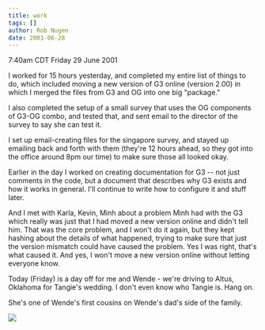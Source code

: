```yaml
---
title: work
tags: []
author: Rob Nugen
date: 2001-06-28
---
```


<title></title>
<p class=date>7:40am CDT Friday 29 June 2001</p>

<p>I worked for 15 hours yesterday, and completed my entire list of
things to do, which included moving a new version of G3 online
(version 2.00) in which I merged the files from G3 and OG into one big
"package."</p>

<p>I also completed the setup of a small survey that uses the OG
components of G3-OG combo, and tested that, and sent email to the
director of the survey to say she can test it.</p>

<p>I set up email-creating files for the singapore survey, and stayed
up emailing back and forth with them (they're 12 hours ahead, so they
got into the office around 8pm our time) to make sure those all looked
okay.<p>

<p>Earlier in the day I worked on creating documentation for G3 -- not
just comments in the code, but a document that describes why G3 exists
and how it works in general.  I'll continue to write how to configure
it and stuff later.</p>

<p>And I met with Karla, Kevin, Minh about a problem Minh had with the
G3 which really was just that I had moved a new version online and
didn't tell him.  That was the core problem, and I won't do it again,
but they kept hashing about the details of what happened, trying to
make sure that just the version mismatch could have caused the
problem.  Yes I was right, that's what caused it.  And yes, I won't
move a new version online without letting everyone know.</p>

<p>Today (Friday) is a day off for me and Wende - we're driving to
Altus, Oklahoma for Tangie's wedding.  I don't even know who Tangie
is.  Hang on.</p>

<p>She's one of Wende's first cousins on Wende's dad's side of the
family.</p>

<p><img src='/images/rob/wL-ROB.gif'/></p>

